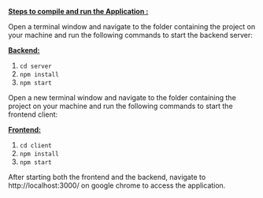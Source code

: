 <u><B>Steps to compile and run the Application :</u></B>

Open a terminal window and navigate to the folder containing the project on your machine and run the following commands to start the backend server:

<u><B>Backend:</u></B>
1. ```cd server```
2. ```npm install```
3. ```npm start```

Open a new terminal window and navigate to the folder containing the project on your machine and run the following commands to start the frontend client:

<u><B>Frontend:</u></B>
1. ```cd client```
2. ```npm install```
3. ```npm start```


After starting both the frontend and the backend, navigate to http://localhost:3000/ on google chrome to access the application.